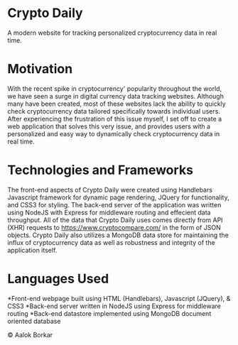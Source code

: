 # Crypto Daily
A modern website for tracking personalized cryptocurrency data in real time.

# Motivation
With the recent spike in cryptocurrency' popularity throughout the world, we have seen a surge in digital currency data tracking websites. Although many have been created, most of these websites lack the ability to quickly check cryptocurrency data tailored specifically towards individual users. After experiencing the frustration of this issue myself, I set off to create a web application that solves this very issue, and provides users with a personalized and easy way to dynamically check cryptocurrency data in real time.

# Technologies and Frameworks
The front-end aspects of Crypto Daily were created using Handlebars Javascript framework for dynamic page rendering, JQuery for functionality, and CSS3 for styling. The back-end server of the application was written using NodeJS with Express for middleware routing and effecient data throughput. All of the data that Crypto Daily uses comes directly from API (XHR) requests to https://www.cryptocompare.com/ in the form of JSON objects. Crypto Daily also utilizes a MongoDB data store for maintaining the influx of cryptocurrency data as well as robustness and integrity of the application itself.

# Languages Used
*Front-end webpage built using HTML (Handlebars), Javascript (JQuery), & CSS3
*Back-end server written in NodeJS using Express for middleware routing
*Back-end datastore implemented using MongoDB document oriented database

© Aalok Borkar
